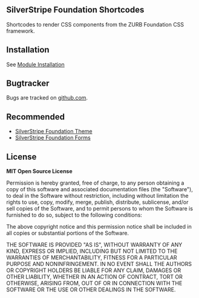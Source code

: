 ## SilverStripe Foundation Shortcodes

Shortcodes to render CSS components from the ZURB Foundation CSS framework.

## Installation ##

See [Module Installation](http://doc.silverstripe.org/framework/en/3.1/topics/modules#installation)

## Bugtracker ##

Bugs are tracked on [github.com](https://github.com/ryanwachtl/silverstripe-foundation-shortcodes/issues). 

## Recommended ##

 * [SilverStripe Foundation Theme](https://github.com/ryanwachtl/silverstripe-foundation)
 * [SilverStripe Foundation Forms](https://github.com/ryanwachtl/silverstripe-foundation-forms)

## License ##

**MIT Open Source License**

Permission is hereby granted, free of charge, to any person obtaining a copy of this software and associated documentation files (the "Software"), to deal in the Software without restriction, including without limitation the rights to use, copy, modify, merge, publish, distribute, sublicense, and/or sell copies of the Software, and to permit persons to whom the Software is furnished to do so, subject to the following conditions:

The above copyright notice and this permission notice shall be included in all copies or substantial portions of the Software.

THE SOFTWARE IS PROVIDED "AS IS", WITHOUT WARRANTY OF ANY KIND, EXPRESS OR IMPLIED, INCLUDING BUT NOT LIMITED TO THE WARRANTIES OF MERCHANTABILITY, FITNESS FOR A PARTICULAR PURPOSE AND NONINFRINGEMENT. IN NO EVENT SHALL THE AUTHORS OR COPYRIGHT HOLDERS BE LIABLE FOR ANY CLAIM, DAMAGES OR OTHER LIABILITY, WHETHER IN AN ACTION OF CONTRACT, TORT OR OTHERWISE, ARISING FROM, OUT OF OR IN CONNECTION WITH THE SOFTWARE OR THE USE OR OTHER DEALINGS IN THE SOFTWARE.